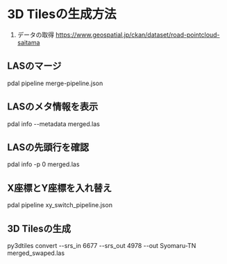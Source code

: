 # 3D Tilesの生成方法

1. データの取得
https://www.geospatial.jp/ckan/dataset/road-pointcloud-saitama

## LASのマージ
pdal pipeline merge-pipeline.json

## LASのメタ情報を表示
pdal info --metadata merged.las

## LASの先頭行を確認
pdal info -p 0 merged.las

## X座標とY座標を入れ替え
pdal pipeline xy_switch_pipeline.json

## 3D Tilesの生成
py3dtiles convert --srs_in 6677 --srs_out 4978 --out Syomaru-TN merged_swaped.las
